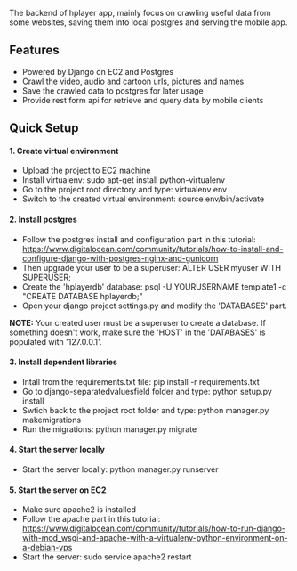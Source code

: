 The backend of hplayer app, mainly focus on crawling useful data from some websites, saving them into local postgres and serving the mobile app.

## Features
 * Powered by Django on EC2 and Postgres
 * Crawl the video, audio and cartoon urls, pictures and names
 * Save the crawled data to postgres for later usage
 * Provide rest form api for retrieve and query data by mobile clients

## Quick Setup

#### 1. Create virtual environment

 * Upload the project to EC2 machine
 * Install virtualenv: sudo apt-get install python-virtualenv
 * Go to the project root directory and type: virtualenv env
 * Switch to the created virtual environment: source env/bin/activate

#### 2. Install postgres

 * Follow the postgres install and configuration part in this tutorial: https://www.digitalocean.com/community/tutorials/how-to-install-and-configure-django-with-postgres-nginx-and-gunicorn
 * Then upgrade your user to be a superuser: ALTER USER myuser WITH SUPERUSER;
 * Create the 'hplayerdb' database: psql -U YOURUSERNAME template1 -c "CREATE DATABASE hplayerdb;"
 * Open your django project settings.py and modify the 'DATABASES' part.

 **NOTE:** Your created user must be a superuser to create a database. If something doesn't work, make sure the 'HOST' in the 'DATABASES' is populated with '127.0.0.1'.

#### 3. Install dependent libraries

 * Intall from the requirements.txt file: pip install -r requirements.txt
 * Go to django-separatedvaluesfield folder and type: python setup.py install
 * Swtich back to the project root folder and type: python manager.py makemigrations
 * Run the migrations: python manager.py migrate

#### 4. Start the server locally
 * Start the server locally: python manager.py runserver
 
#### 5. Start the server on EC2
 * Make sure apache2 is installed
 * Follow the apache part in this tutorial: https://www.digitalocean.com/community/tutorials/how-to-run-django-with-mod_wsgi-and-apache-with-a-virtualenv-python-environment-on-a-debian-vps
 * Start the server: sudo service apache2 restart



